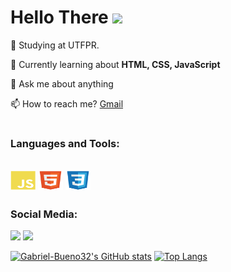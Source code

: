 # Hello There <img src="https://media.giphy.com/media/WUlplcMpOCEmTGBtBW/giphy.gif" width="30">

<p>🔭 Studying at UTFPR.</p>
<p>📖 Currently learning about <b>HTML, CSS, JavaScript</b></p>
<p>💬 Ask me about anything</p>
<p>📫 How to reach me? <a href="mailto:gabrielbueno.g32@gmail.com">Gmail</a></p>

#
<h3 align="left">Languages and Tools: </h3>
<p align="left"> 
<div style="display: inline_block"><br>
  <img align="center" alt="Javascript" height="30" width="40" src="https://raw.githubusercontent.com/devicons/devicon/master/icons/javascript/javascript-plain.svg">
  <img align="center" alt="HTML5" height="30" width="40" src="https://raw.githubusercontent.com/devicons/devicon/master/icons/html5/html5-original.svg">
  <img align="center" alt="CSS" height="30" width="40" src="https://raw.githubusercontent.com/devicons/devicon/master/icons/css3/css3-original.svg">
</div>

##

<h3 align="left">Social Media:</h3>
<div> 
  <a href="https://www.instagram.com/gabriel.rbueno5/" target="_blank"><img src="https://img.shields.io/badge/-Instagram-%23E4405F?style=for-the-badge&logo=instagram&logoColor=white"></a>
  <a href = "mailto:gabrielbueno.g32@gmail.com"><img src="https://img.shields.io/badge/-Gmail-%23333?style=for-the-badge&logo=gmail&logoColor=white"></a>
  
[![Gabriel-Bueno32's GitHub stats](https://github-readme-stats.vercel.app/api?username=Gabriel-Bueno32)](https://github.com/anuraghazra/github-readme-stats)
[![Top Langs](https://github-readme-stats.vercel.app/api/top-langs/?username=Gabriel-Bueno32)](https://github.com/anuraghazra/github-readme-stats)
</div>
